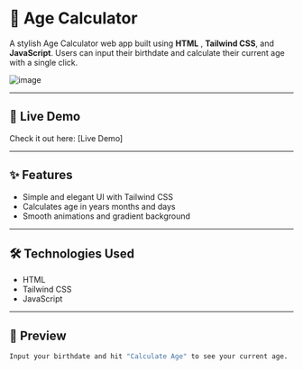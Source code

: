 # 🎂 Age Calculator

A stylish Age Calculator web app built using **HTML** , **Tailwind CSS**, and **JavaScript**. Users can input their birthdate and calculate their current age with a single click.

![image](https://github.com/user-attachments/assets/cbf58b87-74db-4bfb-9586-c6475386c453)
 <!-- Optional: Add a screenshot image of your app -->

---

## 🚀 Live Demo

Check it out here: [Live Demo]

---

## ✨ Features

- Simple and elegant UI with Tailwind CSS
- Calculates age in years months and days
- Smooth animations and gradient background

---

## 🛠️ Technologies Used

- HTML
- Tailwind CSS
- JavaScript

---

## 📸 Preview

```bash
Input your birthdate and hit "Calculate Age" to see your current age.
